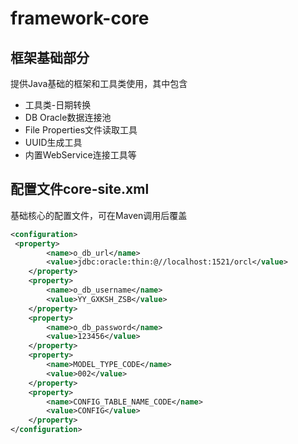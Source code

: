 # framework-core


## 框架基础部分

提供Java基础的框架和工具类使用，其中包含
- 工具类-日期转换
- DB Oracle数据连接池
- File Properties文件读取工具
- UUID生成工具
- 内置WebService连接工具等


## 



## 配置文件core-site.xml

基础核心的配置文件，可在Maven调用后覆盖
```xml
<configuration>
 <property>
        <name>o_db_url</name>
        <value>jdbc:oracle:thin:@//localhost:1521/orcl</value>
    </property>
    <property>
        <name>o_db_username</name>
        <value>YY_GXKSH_ZSB</value>
    </property>
    <property>
        <name>o_db_password</name>
        <value>123456</value>
    </property>
    <property>
        <name>MODEL_TYPE_CODE</name>
        <value>002</value>
    </property>
    <property>
        <name>CONFIG_TABLE_NAME_CODE</name>
        <value>CONFIG</value>
    </property>
</configuration>
```

## 